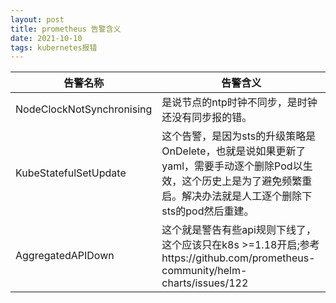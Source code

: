 ```yaml
---
layout: post
title: prometheus 告警含义
date: 2021-10-10 
tags: kubernetes报错
---
```

告警名称|告警含义
---|---
NodeClockNotSynchronising|是说节点的ntp时钟不同步，是时钟还没有同步报的错。
KubeStatefulSetUpdate |这个告警，是因为sts的升级策略是OnDelete，也就是说如果更新了yaml，需要手动逐个删除Pod以生效，这个历史上是为了避免频繁重启。解决办法就是人工逐个删除下sts的pod然后重建。
AggregatedAPIDown|这个就是警告有些api规则下线了，这个应该只在k8s >=1.18开启;参考https://github.com/prometheus-community/helm-charts/issues/122